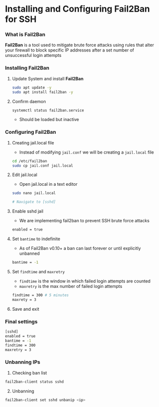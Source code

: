 # Installing and Configuring **Fail2Ban** for SSH 

### What is **Fail2Ban**

**Fail2Ban** is a tool used to mitigate brute force attacks using rules that alter your firewall to block specific IP addresses after a set number of unsuccessful login attempts

### Installing **Fail2Ban**

1. Update System and install **Fail2Ban**
    ```bash 
    sudo apt update -y 
    sudo apt install fail2ban -y
    ```

2. Confirm daemon 
    ```bash 
    systemctl status fail2ban.service
    ```
    - Should be loaded but inactive 

### Configuring **Fail2Ban**

1. Creating jail.local file 

    - Instead of modifying `jail.conf` we will be creating a `jail.local` file
    ```bash 
    cd /etc/fail2ban
    sudo cp jail.conf jail.local
    ```

2. Edit jail.local

    - Open jail.local in a text editor 
    ```bash 
    sudo nano jail.local

    # Navigate to [sshd]
    ```

3. Enable sshd jail
    - We are implementing fail2ban to prevent SSH brute force attacks 
    ```bash 
    enabled = true
    ```

4. Set `bantime` to indefinite
    - As of Fail2Ban v0.10+ a ban can last forever or until explicitly unbanned 
    ```bash 
    bantime = -1
    ``` 

5. Set `findtime` and `maxretry` 

    - `findtime` is the window in which failed login attempts are counted 
    - `maxretry` is the max number of failed login attempts 

    ```bash 
    findtime = 300 # 5 minutes 
    maxrety = 3 

6. Save and exit 

### Final settings 
```bash 
[sshd]
enabled = true 
bantime = -1 
findtime = 300 
maxretry = 3
```

### Unbanning IPs

1. Checking ban list 
```bash 
fail2ban-client status sshd
```

2. Unbanning 
```bash 
fail2ban-client set sshd unbanip <ip>
```